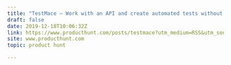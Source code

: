```yaml
---
title: "TestMace — Work with an API and create automated tests without coding"
draft: false
date: 2019-12-18T10:06:32Z
link: https://www.producthunt.com/posts/testmace?utm_medium=RSS&utm_source=hune
site: www.producthunt.com
topic: product hunt  

---
```

